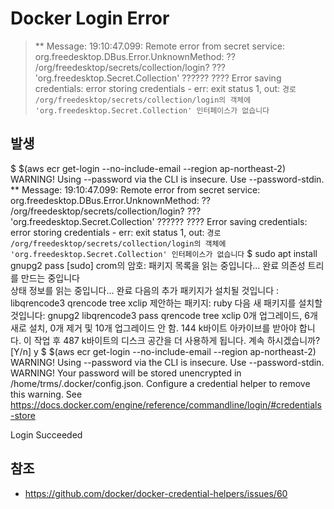 # Docker Login Error

> ** Message: 19:10:47.099: Remote error from secret service: org.freedesktop.DBus.Error.UnknownMethod: ?? /org/freedesktop/secrets/collection/login? ??? 'org.freedesktop.Secret.Collection' ?????? ????
> Error saving credentials: error storing credentials - err: exit status 1, out: `경로 /org/freedesktop/secrets/collection/login의 객체에 'org.freedesktop.Secret.Collection' 인터페이스가 없습니다`

## 발생
$ $(aws ecr get-login --no-include-email --region ap-northeast-2)
WARNING! Using --password via the CLI is insecure. Use --password-stdin.
** Message: 19:10:47.099: Remote error from secret service: org.freedesktop.DBus.Error.UnknownMethod: ?? /org/freedesktop/secrets/collection/login? ??? 'org.freedesktop.Secret.Collection' ?????? ????
Error saving credentials: error storing credentials - err: exit status 1, out: `경로 /org/freedesktop/secrets/collection/login의 객체에 'org.freedesktop.Secret.Collection' 인터페이스가 없습니다`
$ sudo apt install gnupg2 pass
[sudo] crom의 암호: 
패키지 목록을 읽는 중입니다... 완료
의존성 트리를 만드는 중입니다       
상태 정보를 읽는 중입니다... 완료
다음의 추가 패키지가 설치될 것입니다 :
  libqrencode3 qrencode tree xclip
제안하는 패키지:
  ruby
다음 새 패키지를 설치할 것입니다:
  gnupg2 libqrencode3 pass qrencode tree xclip
0개 업그레이드, 6개 새로 설치, 0개 제거 및 10개 업그레이드 안 함.
144 k바이트 아카이브를 받아야 합니다.
이 작업 후 487 k바이트의 디스크 공간을 더 사용하게 됩니다.
계속 하시겠습니까? [Y/n] y
$ $(aws ecr get-login --no-include-email --region ap-northeast-2)
WARNING! Using --password via the CLI is insecure. Use --password-stdin.
WARNING! Your password will be stored unencrypted in /home/trms/.docker/config.json.
Configure a credential helper to remove this warning. See
https://docs.docker.com/engine/reference/commandline/login/#credentials-store

Login Succeeded

## 참조
- https://github.com/docker/docker-credential-helpers/issues/60
